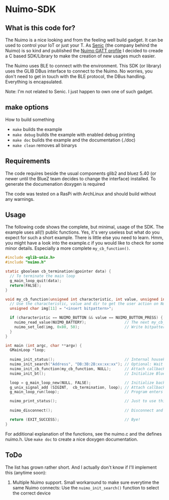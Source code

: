 # Nuimo-SDK
## What is this code for?
The Nuimo is a nice looking and from the feeling well build gadget. It can be used to control your IoT or just your T. As [Senic](http://www.senic.com/) (the company behind the Nuimo) is so kind and published the [Nuimo GATT profile](https://files.senic.com/nuimo-gatt-profile.pdf) I decided to creade a C based SDK/Library to make the creation of new usages much easier.

The Nuimo uses BLE to connect with the environment. This SDK (or library) uses the GLIB DBus interface to connect to the Nuimo. No worries, you don't need to get in touch with the BLE protocol, the DBus handling. Everything is encapsulated.

Note: I'm not related to Senic. I just happen to own one of such gadget.


## make options
How to build something
- `make` builds the example
- `make debug` builds the example with enabled debug printing 
- `make doc` builds the example and the documentation (./doc)
- `make clean` removes all binarys


## Requirements
The code requires beside the usual components glib2 and bluez 5.40 (or newer until the BlueZ team decides to change the interface) installed.
To generate the documenation doxygen is required

The code was tested on a RasPi with ArchLinux and should build without any warnings.


## Usage
The following code shows the complete, but minimal, usage of the SDK. The example uses all(!) public functions. Yes, it's very useless but what do you expect for such a short example. There is little else you need to learn. Hmm, you might have a look into the example.c if you would like to check for some minor details. Especially a more complete `my_cb_function()`.

```c
#include <glib-unix.h>
#include "nuimo.h"

static gboolean cb_termination(gpointer data) {
  // To terminate the main loop
  g_main_loop_quit(data);
  return(FALSE);
}

void my_cb_function(unsigned int characteristic, int value, unsigned int dir, void *user_data) {
  // Use the characteristic, value and dir to get the user action on Nuimo
  unsigned char img[11] = "<insert bitpattern>";

  if (characteristic == NUIMO_BUTTON && value == NUIMO_BUTTON_PRESS) {
    nuimo_read_value(NUIMO_BATTERY);                 // The next my_cb_function call will receive the result!
    nuimo_set_led(img, 0x80, 50);                    // Write bitpattern to LED-Matrix
  }
}

int main (int argc, char **argv) {
  GMainLoop *loop;
 
  nuimo_init_status();                               // Internal housekeeping
  nuimo_init_search("Address", "DB:3B:2B:xx:xx:xx"); // Optional: Wait for the Nuimo with the right Key/Value pair (insert your Nuimo MAC)
  nuimo_init_cb_function(my_cb_function, NULL);      // Attach callback function
  nuimo_init_bt();                                   // Initialize Bluetooth-Stack and start searching Nuimo

  loop = g_main_loop_new(NULL, FALSE);               // Initialize background main loop (required to receive signals!)
  g_unix_signal_add (SIGINT,  cb_termination, loop); // Attach callback function to terminate the loop and stop programm
  g_main_loop_run(loop);                             // Program enters background and is waiting for messages from Nuimo. Hit ctrl-c to stop

  nuimo_print_status();                              // Just to use this function, might useless in final code
  
  nuimo_disconnect();                                // Disconnect and clean-up internal structures

  return (EXIT_SUCCESS);                             // Bye!
}
```
For additional explanation of the functions, see the nuimo.c and the defines nuimo.h. Use `make doc` to create a nice doxygen documentation.


## ToDo
The list has grown rather short. And I actually don't know if I'll implement this (anytime soon):

1. Multiple Nuimo support. Small workaround to make sure everytime the same Nuimo connects: Use the `nuimo_init_search()` function to select the correct device

